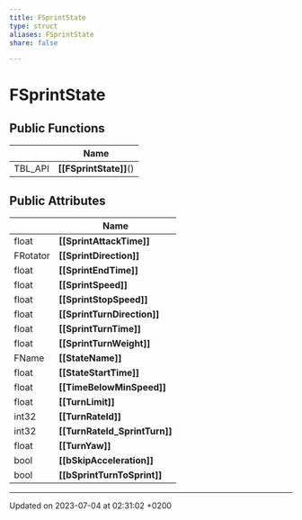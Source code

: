 ```yaml
---
title: FSprintState
type: struct
aliases: FSprintState
share: false

---
```


# FSprintState





## Public Functions

|                | Name           |
| -------------- | -------------- |
| TBL_API | **[[FSprintState]]**() |

## Public Attributes

|                | Name           |
| -------------- | -------------- |
| float | **[[SprintAttackTime]]**  |
| FRotator | **[[SprintDirection]]**  |
| float | **[[SprintEndTime]]**  |
| float | **[[SprintSpeed]]**  |
| float | **[[SprintStopSpeed]]**  |
| float | **[[SprintTurnDirection]]**  |
| float | **[[SprintTurnTime]]**  |
| float | **[[SprintTurnWeight]]**  |
| FName | **[[StateName]]**  |
| float | **[[StateStartTime]]**  |
| float | **[[TimeBelowMinSpeed]]**  |
| float | **[[TurnLimit]]**  |
| int32 | **[[TurnRateId]]**  |
| int32 | **[[TurnRateId_SprintTurn]]**  |
| float | **[[TurnYaw]]**  |
| bool | **[[bSkipAcceleration]]**  |
| bool | **[[bSprintTurnToSprint]]**  |

-------------------------------

Updated on 2023-07-04 at 02:31:02 +0200